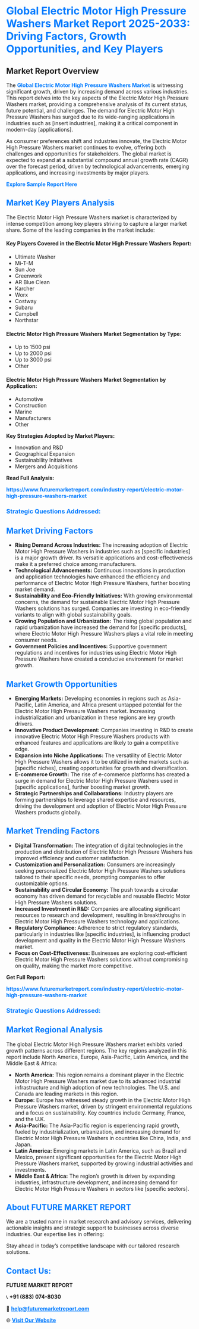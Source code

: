<h1 style="color: #007BFF;">Global Electric Motor High Pressure Washers Market Report 2025-2033: Driving Factors, Growth Opportunities, and Key Players</h1>

<section id="overview">
<h2>Market Report Overview</h2>
<p>The <a href="https://www.futuremarketreport.com/industry-report/electric-motor-high-pressure-washers-market" style="color: #007BFF; text-decoration: none;"><strong>Global Electric Motor High Pressure Washers Market</strong></a> is witnessing significant growth, driven by increasing demand across various industries. This report delves into the key aspects of the Electric Motor High Pressure Washers market, providing a comprehensive analysis of its current status, future potential, and challenges. The demand for Electric Motor High Pressure Washers has surged due to its wide-ranging applications in industries such as [insert industries], making it a critical component in modern-day [applications].</p>
<p>As consumer preferences shift and industries innovate, the Electric Motor High Pressure Washers market continues to evolve, offering both challenges and opportunities for stakeholders. The global market is expected to expand at a substantial compound annual growth rate (CAGR) over the forecast period, driven by technological advancements, emerging applications, and increasing investments by major players.</p>
</section>

<section id="overview">
<p><a href="https://www.futuremarketreport.com/request-sample/reportId=92810" style="color: #007BFF; text-decoration: none;"><strong>Explore Sample Report Here</strong></a></p>
</section>

<section id="key-players">
<h2 style="color: #007BFF;">Market Key Players Analysis</h2>
<p>The Electric Motor High Pressure Washers market is characterized by intense competition among key players striving to capture a larger market share. Some of the leading companies in the market include:</p>
<h4>Key Players Covered in the Electric Motor High Pressure Washers Report:</h4>
<ul><li>Ultimate Washer</li><li>Mi-T-M</li><li>Sun Joe</li><li>Greenwork</li><li>AR Blue Clean</li><li>Karcher</li><li>Worx</li><li>Costway</li><li>Subaru</li><li>Campbell</li><li>Northstar</li></ul>
<h4>Electric Motor High Pressure Washers Market Segmentation by Type:</h4>
<ul><li>Up to 1500 psi</li><li>Up to 2000 psi</li><li>Up to 3000 psi</li><li>Other</li></ul>

<h4>Electric Motor High Pressure Washers Market Segmentation by Application:</h4>
<ul><li>Automotive</li><li>Construction</li><li>Marine</li><li>Manufacturers</li><li>Other</li></ul>
<p><strong>Key Strategies Adopted by Market Players:</strong></p>
<ul>
<li>Innovation and R&D</li>
<li>Geographical Expansion</li>
<li>Sustainability Initiatives</li>
<li>Mergers and Acquisitions</li>
</ul>
</section>

<section>
<p><strong>Read Full Analysis: </strong></p><a href="https://www.futuremarketreport.com/industry-report/electric-motor-high-pressure-washers-market" style="color: #007BFF; text-decoration: none;"><strong>https://www.futuremarketreport.com/industry-report/electric-motor-high-pressure-washers-market</strong></a>
<h3 style="color: #007BFF;">Strategic Questions Addressed:</h3>
</section>

<section id="driving-factors">
<h2 style="color: #007BFF;">Market Driving Factors</h2>
<ul>
<li><strong>Rising Demand Across Industries:</strong> The increasing adoption of Electric Motor High Pressure Washers in industries such as [specific industries] is a major growth driver. Its versatile applications and cost-effectiveness make it a preferred choice among manufacturers.</li>
<li><strong>Technological Advancements:</strong> Continuous innovations in production and application technologies have enhanced the efficiency and performance of Electric Motor High Pressure Washers, further boosting market demand.</li>
<li><strong>Sustainability and Eco-Friendly Initiatives:</strong> With growing environmental concerns, the demand for sustainable Electric Motor High Pressure Washers solutions has surged. Companies are investing in eco-friendly variants to align with global sustainability goals.</li>
<li><strong>Growing Population and Urbanization:</strong> The rising global population and rapid urbanization have increased the demand for [specific products], where Electric Motor High Pressure Washers plays a vital role in meeting consumer needs.</li>
<li><strong>Government Policies and Incentives:</strong> Supportive government regulations and incentives for industries using Electric Motor High Pressure Washers have created a conducive environment for market growth.</li>
</ul>
</section>

<section id="growth-opportunities">
<h2 style="color: #007BFF;">Market Growth Opportunities</h2>
<ul>
<li><strong>Emerging Markets:</strong> Developing economies in regions such as Asia-Pacific, Latin America, and Africa present untapped potential for the Electric Motor High Pressure Washers market. Increasing industrialization and urbanization in these regions are key growth drivers.</li>
<li><strong>Innovative Product Development:</strong> Companies investing in R&D to create innovative Electric Motor High Pressure Washers products with enhanced features and applications are likely to gain a competitive edge.</li>
<li><strong>Expansion into Niche Applications:</strong> The versatility of Electric Motor High Pressure Washers allows it to be utilized in niche markets such as [specific niches], creating opportunities for growth and diversification.</li>
<li><strong>E-commerce Growth:</strong> The rise of e-commerce platforms has created a surge in demand for Electric Motor High Pressure Washers used in [specific applications], further boosting market growth.</li>
<li><strong>Strategic Partnerships and Collaborations:</strong> Industry players are forming partnerships to leverage shared expertise and resources, driving the development and adoption of Electric Motor High Pressure Washers products globally.</li>
</ul>
</section>

<section id="trending-factors">
<h2 style="color: #007BFF;">Market Trending Factors</h2>
<ul>
<li><strong>Digital Transformation:</strong> The integration of digital technologies in the production and distribution of Electric Motor High Pressure Washers has improved efficiency and customer satisfaction.</li>
<li><strong>Customization and Personalization:</strong> Consumers are increasingly seeking personalized Electric Motor High Pressure Washers solutions tailored to their specific needs, prompting companies to offer customizable options.</li>
<li><strong>Sustainability and Circular Economy:</strong> The push towards a circular economy has driven demand for recyclable and reusable Electric Motor High Pressure Washers solutions.</li>
<li><strong>Increased Investment in R&D:</strong> Companies are allocating significant resources to research and development, resulting in breakthroughs in Electric Motor High Pressure Washers technology and applications.</li>
<li><strong>Regulatory Compliance:</strong> Adherence to strict regulatory standards, particularly in industries like [specific industries], is influencing product development and quality in the Electric Motor High Pressure Washers market.</li>
<li><strong>Focus on Cost-Effectiveness:</strong> Businesses are exploring cost-efficient Electric Motor High Pressure Washers solutions without compromising on quality, making the market more competitive.</li>
</ul>
</section>

<section>
<p><strong>Get Full Report: </strong></p><a href="https://www.futuremarketreport.com/industry-report/electric-motor-high-pressure-washers-market" style="color: #007BFF; text-decoration: none;"><strong>https://www.futuremarketreport.com/industry-report/electric-motor-high-pressure-washers-market</strong></a>
<h3 style="color: #007BFF;">Strategic Questions Addressed:</h3>
</section>


<section id="regional-analysis">
<h2 style="color: #007BFF;">Market Regional Analysis</h2>
<p>The global Electric Motor High Pressure Washers market exhibits varied growth patterns across different regions. The key regions analyzed in this report include North America, Europe, Asia-Pacific, Latin America, and the Middle East & Africa:</p>
<ul>
<li><strong>North America:</strong> This region remains a dominant player in the Electric Motor High Pressure Washers market due to its advanced industrial infrastructure and high adoption of new technologies. The U.S. and Canada are leading markets in this region.</li>
<li><strong>Europe:</strong> Europe has witnessed steady growth in the Electric Motor High Pressure Washers market, driven by stringent environmental regulations and a focus on sustainability. Key countries include Germany, France, and the U.K.</li>
<li><strong>Asia-Pacific:</strong> The Asia-Pacific region is experiencing rapid growth, fueled by industrialization, urbanization, and increasing demand for Electric Motor High Pressure Washers in countries like China, India, and Japan.</li>
<li><strong>Latin America:</strong> Emerging markets in Latin America, such as Brazil and Mexico, present significant opportunities for the Electric Motor High Pressure Washers market, supported by growing industrial activities and investments.</li>
<li><strong>Middle East & Africa:</strong> The region’s growth is driven by expanding industries, infrastructure development, and increasing demand for Electric Motor High Pressure Washers in sectors like [specific sectors].</li>
</ul>
</section>

<footer>
<h2 style="color: #007BFF;">About FUTURE MARKET REPORT</h2>
<p>We are a trusted name in market research and advisory services, delivering actionable insights and strategic support to businesses across diverse industries. Our expertise lies in offering:</p>

<p>Stay ahead in today’s competitive landscape with our tailored research solutions.</p>

<h2 style="color: #007BFF;">Contact Us:</h2>
<p><strong>FUTURE MARKET REPORT</strong></p>
<p>📞 <strong>+91 (883) 074-8030</strong></p>
<p>📧 <strong><a href="mailto:help@futuremarketreport.com" style="color: #007BFF;">help@futuremarketreport.com</a></strong></p>
<p>🌐 <strong><a href="https://www.futuremarketreport.com/" style="color: #007BFF;">Visit Our Website</a></strong></p>
</footer>